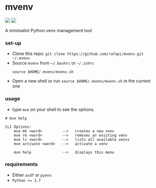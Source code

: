 # mvenv

<p align="left">
     <img src="https://img.shields.io/github/license/rafapi/mvenv">
     <img src="https://img.shields.io/github/last-commit/rafapi/mvenv">
</p>

A minimalist Python venv management tool
### set-up
* Clone this repo: `git clone https://github.com/rafapi/mvenv.git ~/.mvenv`
* Source `mvenv` from `~/.bashrc` or `~/.zshrc`
    ```
    source $HOME/.mvenv/mvenv.sh
    ```
* Open a new shell or run `source $HOME/.mvenv/mvenv.sh` in the current one
### usage
* type `mve` on your shell to see the options.
```
# mve help

CLI Options:
    mve mk <word>         -->   creates a new venv
    mve rm <word>         -->   removes an existing venv
    mve ls <word>         -->   lists all available venvs
    mve activate <word>   -->   activate a venv

    mve help              -->   displays this menu
```
### requirements
* Either `asdf` or `pyenv`
* `Python >= 3.7`
